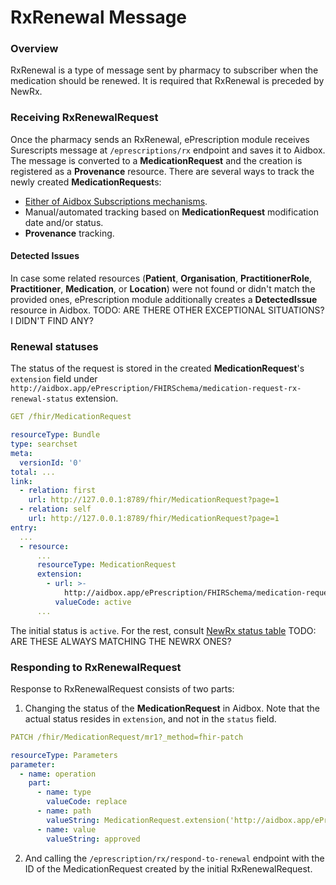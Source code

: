 # RxRenewal Message

### Overview

RxRenewal is a type of message sent by pharmacy to subscriber when the medication should be renewed.
It is required that RxRenewal is preceded by NewRx.

### Receiving RxRenewalRequest

Once the pharmacy sends an RxRenewal, ePrescription module receives Surescripts message at `/eprescriptions/rx` endpoint and saves it to Aidbox.
The message is converted to a **MedicationRequest** and the creation is registered as a **Provenance** resource.
There are several ways to track the newly created **MedicationRequest**s:
- [Either of Aidbox Subscriptions mechanisms](../../topic-based-subscriptions/README.md).
- Manual/automated tracking based on **MedicationRequest** modification date and/or status.
- **Provenance** tracking.

#### Detected Issues

In case some related resources (**Patient**, **Organisation**, **PractitionerRole**, **Practitioner**, **Medication**, or **Location**) were not found or didn't match the provided ones, ePrescription module additionally creates a **DetectedIssue** resource in Aidbox.
TODO: ARE THERE OTHER EXCEPTIONAL SITUATIONS? I DIDN'T FIND ANY?

### Renewal statuses

The status of the request is stored in the created **MedicationRequest**'s `extension` field under `http://aidbox.app/ePrescription/FHIRSchema/medication-request-rx-renewal-status` extension.

```yaml
GET /fhir/MedicationRequest

resourceType: Bundle
type: searchset
meta:
  versionId: '0'
total: ...
link:
  - relation: first
    url: http://127.0.0.1:8789/fhir/MedicationRequest?page=1
  - relation: self
    url: http://127.0.0.1:8789/fhir/MedicationRequest?page=1
entry:
  ...
  - resource:
      ...
      resourceType: MedicationRequest
      extension:
        - url: >-
            http://aidbox.app/ePrescription/FHIRSchema/medication-request-rx-renewal-status
          valueCode: active
      ...
```

The initial status is `active`. For the rest, consult [NewRx status table](./newrx-message.md)
TODO: ARE THESE ALWAYS MATCHING THE NEWRX ONES?

### Responding to RxRenewalRequest

Response to RxRenewalRequest consists of two parts:
1. Changing the status of the **MedicationRequest** in Aidbox. Note that the actual status resides in `extension`, and not in the `status` field.
```yaml
PATCH /fhir/MedicationRequest/mr1?_method=fhir-patch

resourceType: Parameters
parameter:
  - name: operation
    part:
      - name: type
        valueCode: replace
      - name: path
        valueString: MedicationRequest.extension('http://aidbox.app/ePrescription/FHIRSchema/medication-request-renewal-decision').value
      - name: value
        valueString: approved
```
2. And calling the `/eprescription/rx/respond-to-renewal` endpoint with the ID of the MedicationRequest created by the initial RxRenewalRequest.